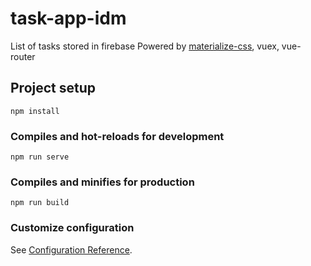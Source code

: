 # task-app-idm

List of tasks stored in firebase
Powered by [materialize-css](https://materializecss.com), vuex, vue-router

## Project setup
```
npm install
```

### Compiles and hot-reloads for development
```
npm run serve
```

### Compiles and minifies for production
```
npm run build
```

### Customize configuration
See [Configuration Reference](https://cli.vuejs.org/config/).
